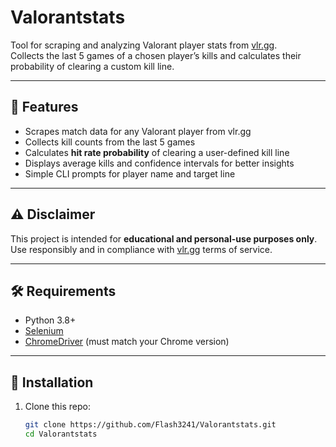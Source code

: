 # Valorantstats

Tool for scraping and analyzing Valorant player stats from [vlr.gg](https://www.vlr.gg/).  
Collects the last 5 games of a chosen player’s kills and calculates their probability of clearing a custom kill line.

---

## 🎯 Features
- Scrapes match data for any Valorant player from vlr.gg
- Collects kill counts from the last 5 games
- Calculates **hit rate probability** of clearing a user-defined kill line
- Displays average kills and confidence intervals for better insights
- Simple CLI prompts for player name and target line

---

## ⚠️ Disclaimer
This project is intended for **educational and personal-use purposes only**.  
Use responsibly and in compliance with [vlr.gg](https://www.vlr.gg/) terms of service.  

---

## 🛠 Requirements
- Python 3.8+
- [Selenium](https://pypi.org/project/selenium/)
- [ChromeDriver](https://chromedriver.chromium.org/downloads) (must match your Chrome version)

---

## 🔧 Installation

1. Clone this repo:
   ```bash
   git clone https://github.com/Flash3241/Valorantstats.git
   cd Valorantstats
